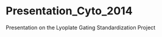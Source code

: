 Presentation_Cyto_2014
======================

Presentation on the Lyoplate Gating Standardization Project
